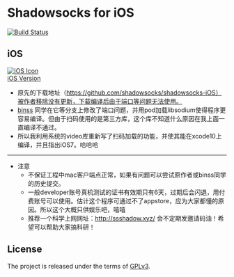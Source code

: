 
Shadowsocks for iOS 
===========================
[![Build Status](https://travis-ci.org/shadowsocks/shadowsocks-iOS.svg?branch=master)](https://travis-ci.org/shadowsocks/shadowsocks-iOS)


iOS
-----
[![iOS Icon](https://raw.github.com/shadowsocks/shadowsocks-iOS/master/ios_128.png)](https://github.com/shadowsocks/shadowsocks-iOS/wiki/Help)  
[iOS Version](https://github.com/shadowsocks/shadowsocks-iOS/wiki/Help)

* 原先的下载地址（https://github.com/shadowsocks/shadowsocks-iOS）被作者移除没有更新，下载编译后由于端口等问题无法使用。
* [binss](https://github.com/binss) 同学在它等分支上修改了端口问题，并用pod加载libsodium使得程序更容易编译。但由于扫码使用的是第三方库，这个库不知道什么原因在我上面一直编译不通过。
* 所以我利用系统的video库重新写了扫码加载的功能，并使其能在xcode10上编译，并且指出iOS7。哈哈哈

---

* 注意
  * 不保证工程中mac客户端点正常，如果有问题可以尝试原作者或binss同学的历史提交。
  * 一般developer账号真机测试的证书有效期只有6天，过期后会闪退，用付费账号可以使用。估计这个程序可通过不了appstore，应为大家都懂的原因。所以这个大概只供娱乐吧，嘻嘻
  * 推荐一个科学上网网址：http://ssshadow.xyz/ 会不定期发邀请码油！希望可以帮助大家搞科研！



License
-------
The project is released under the terms of [GPLv3](https://raw.github.com/shadowsocks/shadowsocks-iOS/master/LICENSE).

